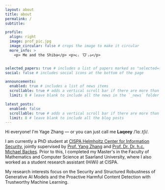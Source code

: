 ```yaml
---
layout: about
title: about
permalink: /
subtitle: 

profile:
  align: right
  image: prof_pic.jpg
  image_circular: false # crops the image to make it circular
  more_info: >
    <p> Me and the Shiba</p> <p>૮₍ ˊᗜˋ₎ა</p>


selected_papers: true # includes a list of papers marked as "selected={true}"
social: false # includes social icons at the bottom of the page

announcements:
  enabled: true # includes a list of news items
  scrollable: true # adds a vertical scroll bar if there are more than 3 news items
  limit: 8 # leave blank to include all the news in the `_news` folder

latest_posts:
  enabled: false
  scrollable: true # adds a vertical scroll bar if there are more than 3 new posts items
  limit: 8 # leave blank to include all the blog posts
---
```


Hi everyone! I'm Yage Zhang — or you can just call me **Laqeey** /ˈlɑː.tʃi/.

I am currently a PhD student at [CISPA Helmholtz Center for Information Security](https://cispa.de/en), jointly supervised by [Prof. Yang Zhang](https://yangzhangalmo.github.io/) and [Prof. Dr. Dr. h.c. Michael Backes](https://cispa.de/de/research/groups/backes). Prior to this, I completed my Master's in the Faculty of Mathematics and Computer Science at Saarland University, where I also worked as a student research assistant (HiWi) at CISPA.

My research interests focus on the Security and Structured Robustness of Generative AI Models and the Proactive Harmful Content Detection with Trustworthy Machine Learning.



